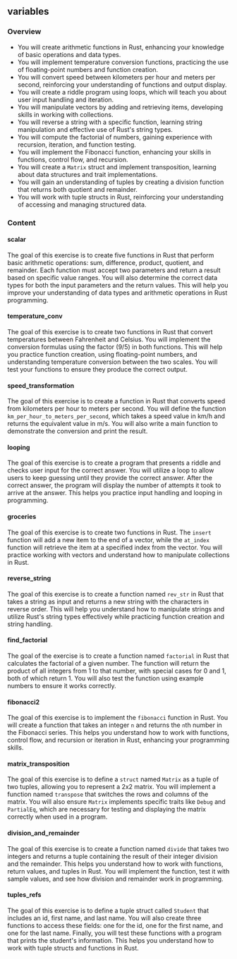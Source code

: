 ## variables

### Overview

- You will create arithmetic functions in Rust, enhancing your knowledge of
  basic operations and data types.
- You will implement temperature conversion functions, practicing the use of
  floating-point numbers and function creation.
- You will convert speed between kilometers per hour and meters per second,
  reinforcing your understanding of functions and output display.
- You will create a riddle program using loops, which will teach you about user
  input handling and iteration.
- You will manipulate vectors by adding and retrieving items, developing skills
  in working with collections.
- You will reverse a string with a specific function, learning string
  manipulation and effective use of Rust's string types.
- You will compute the factorial of numbers, gaining experience with recursion,
  iteration, and function testing.
- You will implement the Fibonacci function, enhancing your skills in functions,
  control flow, and recursion.
- You will create a `Matrix` struct and implement transposition, learning about
  data structures and trait implementations.
- You will gain an understanding of tuples by creating a division function that
  returns both quotient and remainder.
- You will work with tuple structs in Rust, reinforcing your understanding of
  accessing and managing structured data.

### Content

#### scalar

The goal of this exercise is to create five functions in Rust that perform basic
arithmetic operations: sum, difference, product, quotient, and remainder. Each
function must accept two parameters and return a result based on specific value
ranges. You will also determine the correct data types for both the input
parameters and the return values. This will help you improve your understanding
of data types and arithmetic operations in Rust programming.

#### temperature_conv

The goal of this exercise is to create two functions in Rust that convert
temperatures between Fahrenheit and Celsius. You will implement the conversion
formulas using the factor (9/5) in both functions. This will help you practice
function creation, using floating-point numbers, and understanding temperature
conversion between the two scales. You will test your functions to ensure they
produce the correct output.

#### speed_transformation

The goal of this exercise is to create a function in Rust that converts speed
from kilometers per hour to meters per second. You will define the function
`km_per_hour_to_meters_per_second`, which takes a speed value in km/h and
returns the equivalent value in m/s. You will also write a main function to
demonstrate the conversion and print the result.

#### looping

The goal of this exercise is to create a program that presents a riddle and
checks user input for the correct answer. You will utilize a loop to allow users
to keep guessing until they provide the correct answer. After the correct
answer, the program will display the number of attempts it took to arrive at the
answer. This helps you practice input handling and looping in programming.

#### groceries

The goal of this exercise is to create two functions in Rust. The `insert`
function will add a new item to the end of a vector, while the `at_index`
function will retrieve the item at a specified index from the vector. You will
practice working with vectors and understand how to manipulate collections in
Rust.

#### reverse_string

The goal of this exercise is to create a function named `rev_str` in Rust that
takes a string as input and returns a new string with the characters in reverse
order. This will help you understand how to manipulate strings and utilize
Rust's string types effectively while practicing function creation and string
handling.

#### find_factorial

The goal of the exercise is to create a function named `factorial` in Rust that
calculates the factorial of a given number. The function will return the product
of all integers from 1 to that number, with special cases for 0 and 1, both of
which return 1. You will also test the function using example numbers to ensure
it works correctly.

#### fibonacci2

The goal of this exercise is to implement the `fibonacci` function in Rust. You
will create a function that takes an integer `n` and returns the `n`th number in
the Fibonacci series. This helps you understand how to work with functions,
control flow, and recursion or iteration in Rust, enhancing your programming
skills.

#### matrix_transposition

The goal of this exercise is to define a `struct` named `Matrix` as a tuple of
two tuples, allowing you to represent a 2x2 matrix. You will implement a
function named `transpose` that switches the rows and columns of the matrix. You
will also ensure `Matrix` implements specific traits like `Debug` and
`PartialEq`, which are necessary for testing and displaying the matrix correctly
when used in a program.

#### division_and_remainder

The goal of this exercise is to create a function named `divide` that takes two
integers and returns a tuple containing the result of their integer division and
the remainder. This helps you understand how to work with functions, return
values, and tuples in Rust. You will implement the function, test it with sample
values, and see how division and remainder work in programming.

#### tuples_refs

The goal of this exercise is to define a tuple struct called `Student` that
includes an id, first name, and last name. You will also create three functions
to access these fields: one for the id, one for the first name, and one for the
last name. Finally, you will test these functions with a program that prints the
student's information. This helps you understand how to work with tuple structs
and functions in Rust.
